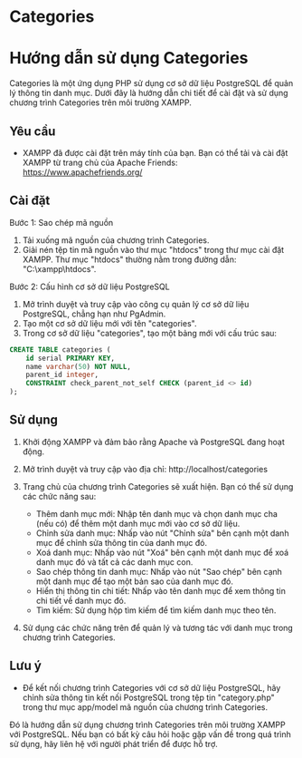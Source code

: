 ﻿# Categories

# Hướng dẫn sử dụng Categories

Categories là một ứng dụng PHP sử dụng cơ sở dữ liệu PostgreSQL để quản lý thông tin danh mục. Dưới đây là hướng dẫn chi tiết để cài đặt và sử dụng chương trình Categories trên môi trường XAMPP.

## Yêu cầu

- XAMPP đã được cài đặt trên máy tính của bạn. Bạn có thể tải và cài đặt XAMPP từ trang chủ của Apache Friends: https://www.apachefriends.org/

## Cài đặt

Bước 1: Sao chép mã nguồn

1. Tải xuống mã nguồn của chương trình Categories.
2. Giải nén tệp tin mã nguồn vào thư mục "htdocs" trong thư mục cài đặt XAMPP. Thư mục "htdocs" thường nằm trong đường dẫn: "C:\xampp\htdocs".

Bước 2: Cấu hình cơ sở dữ liệu PostgreSQL

1. Mở trình duyệt và truy cập vào công cụ quản lý cơ sở dữ liệu PostgreSQL, chẳng hạn như PgAdmin.
2. Tạo một cơ sở dữ liệu mới với tên "categories".
3. Trong cơ sở dữ liệu "categories", tạo một bảng mới với cấu trúc sau:

```sql
CREATE TABLE categories (
    id serial PRIMARY KEY,
    name varchar(50) NOT NULL,
    parent_id integer,
    CONSTRAINT check_parent_not_self CHECK (parent_id <> id)
);
```

## Sử dụng

1. Khởi động XAMPP và đảm bảo rằng Apache và PostgreSQL đang hoạt động.
2. Mở trình duyệt và truy cập vào địa chỉ: http://localhost/categories
3. Trang chủ của chương trình Categories sẽ xuất hiện. Bạn có thể sử dụng các chức năng sau:

   - Thêm danh mục mới: Nhập tên danh mục và chọn danh mục cha (nếu có) để thêm một danh mục mới vào cơ sở dữ liệu.
   - Chỉnh sửa danh mục: Nhấp vào nút "Chỉnh sửa" bên cạnh một danh mục để chỉnh sửa thông tin của danh mục đó.
   - Xoá danh mục: Nhấp vào nút "Xoá" bên cạnh một danh mục để xoá danh mục đó và tất cả các danh mục con.
   - Sao chép thông tin danh mục: Nhấp vào nút "Sao chép" bên cạnh một danh mục để tạo một bản sao của danh mục đó.
   - Hiển thị thông tin chi tiết: Nhấp vào tên danh mục để xem thông tin chi tiết về danh mục đó.
   - Tìm kiếm: Sử dụng hộp tìm kiếm để tìm kiếm danh mục theo tên.

4. Sử dụng các chức năng trên để quản lý và tương tác với danh mục trong chương trình Categories.

## Lưu ý

- Để kết nối chương trình Categories với cơ sở dữ liệu PostgreSQL, hãy chỉnh sửa thông tin kết nối PostgreSQL trong tệp tin "category.php" trong thư mục app/model mã nguồn của chương trình Categories.

Đó là hướng dẫn sử dụng chương trình Categories trên môi trường XAMPP với PostgreSQL. Nếu bạn có bất kỳ câu hỏi hoặc gặp vấn đề trong quá trình sử dụng, hãy liên hệ với người phát triển để được hỗ trợ.
